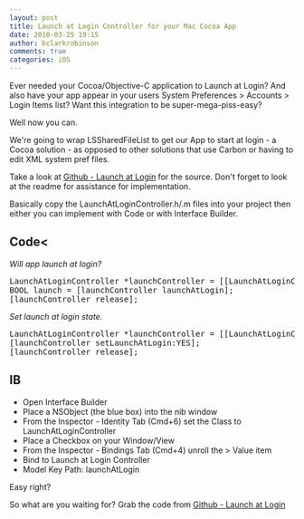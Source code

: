 ```yaml
---
layout: post
title: Launch at Login Controller for your Mac Cocoa App
date: 2010-03-25 19:15
author: bclarkrobinson
comments: true
categories: iOS
---
```

Ever needed your Cocoa/Objective-C application to Launch at Login? And also have your app appear in your users System Preferences > Accounts > Login Items list? Want this integration to be super-mega-piss-easy?

Well now you can.

We're going to wrap LSSharedFileList to get our App to start at login - a Cocoa solution - as opposed to other solutions that use Carbon or having to edit XML system pref files.

Take a look at [Github - Launch at Login](http://github.com/Mozketo/LaunchAtLoginController) for the source. Don't forget to look at the readme for assistance for implementation.

Basically copy the LaunchAtLoginController.h/.m files into your project then either you can implement with Code or with Interface Builder.

## Code<

*Will app launch at login?*

<pre lang="objc" colla="+">
LaunchAtLoginController *launchController = [[LaunchAtLoginController alloc] init];
BOOL launch = [launchController launchAtLogin];
[launchController release];
</pre>

*Set launch at login state.*

<pre lang="objc" colla="+">
LaunchAtLoginController *launchController = [[LaunchAtLoginController alloc] init];
[launchController setLaunchAtLogin:YES];
[launchController release];
</pre>

## IB

* Open Interface Builder
* Place a NSObject (the blue box) into the nib window
* From the Inspector - Identity Tab (Cmd+6) set the Class to LaunchAtLoginController
* Place a Checkbox on your Window/View
* From the Inspector - Bindings Tab (Cmd+4) unroll the > Value item
* Bind to Launch at Login Controller
* Model Key Path: launchAtLogin

Easy right?

So what are you waiting for? Grab the code from [Github - Launch at Login](http://github.com/Mozketo/LaunchAtLoginController)
